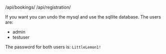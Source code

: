 /api/bookings/
/api/registration/

If you want you can undo the mysql and use the sqllite database. The users are:
+ admin
+ testuser

The password for both users is:
`LittleLemon1!`
